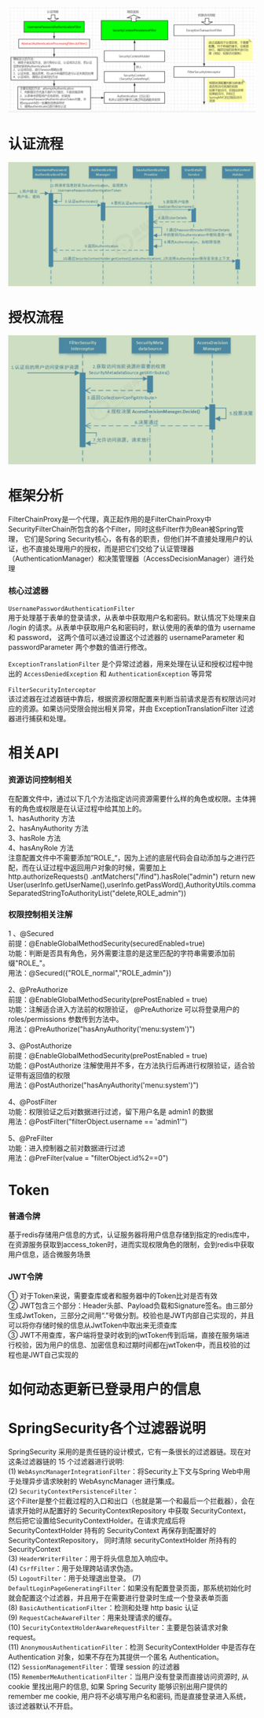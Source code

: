 ![img.png](images/SpringSecurity流程图.png)

# 认证流程
![img.png](images/认证流程图.png)

# 授权流程
![img.png](images/授权流程图.png)

# 框架分析
FilterChainProxy是一个代理，真正起作用的是FilterChainProxy中SecurityFilterChain所包含的各个Filter，同时这些Filter作为Bean被Spring管理，
它们是Spring Security核心，各有各的职责，但他们并不直接处理用户的认证，也不直接处理用户的授权，而是把它们交给了认证管理器（AuthenticationManager）和决策管理器（AccessDecisionManager）进行处理

### 核心过滤器
`UsernamePasswordAuthenticationFilter`  
用于处理基于表单的登录请求，从表单中获取用户名和密码。默认情况下处理来自 /login 的请求。从表单中获取用户名和密码时，默认使用的表单的值为 username 和 password，
这两个值可以通过设置这个过滤器的 usernameParameter 和 passwordParameter 两个参数的值进行修改。  

`ExceptionTranslationFilter`
是个异常过滤器，用来处理在认证和授权过程中抛出的 ```AccessDeniedException``` 和 ```AuthenticationException``` 等异常  

`FilterSecurityInterceptor`  
该过滤器在过滤器链中靠后，根据资源权限配置来判断当前请求是否有权限访问对应的资源。如果访问受限会抛出相关异常，并由 ExceptionTranslationFilter 过滤器进行捕获和处理。

# 相关API
### 资源访问控制相关
在配置文件中，通过以下几个方法指定访问资源需要什么样的角色或权限。主体拥有的角色或权限是在认证过程中给其加上的。  
1、hasAuthority 方法  
2、hasAnyAuthority 方法  
3、hasRole 方法  
4、hasAnyRole 方法  
注意配置文件中不需要添加”ROLE_“，因为上述的底层代码会自动添加与之进行匹配，而在认证过程中返回用户对象的时候，需要加上  
http.authorizeRequests()
    .antMatchers("/find").hasRole("admin")
return new User(userInfo.getUserName(),userInfo.getPassWord(),AuthorityUtils.commaSeparatedStringToAuthorityList("delete,ROLE_admin"))

### 权限控制相关注解  
1 、@Secured  
前提：@EnableGlobalMethodSecurity(securedEnabled=true)  
功能：判断是否具有角色，另外需要注意的是这里匹配的字符串需要添加前缀"ROLE_"。  
用法：@Secured({"ROLE_normal","ROLE_admin"})  

2、@PreAuthorize  
前提：@EnableGlobalMethodSecurity(prePostEnabled = true)  
功能：注解适合进入方法前的权限验证， @PreAuthorize 可以将登录用户的 roles/permissions 参数传到方法中。  
用法：@PreAuthorize("hasAnyAuthority('menu:system')")  

3、@PostAuthorize  
前提：@EnableGlobalMethodSecurity(prePostEnabled = true)  
功能：@PostAuthorize 注解使用并不多，在方法执行后再进行权限验证，适合验证带有返回值的权限  
用法：@PostAuthorize("hasAnyAuthority('menu:system')")  

4、@PostFilter  
功能：权限验证之后对数据进行过滤，留下用户名是 admin1 的数据  
用法：@PostFilter("filterObject.username == 'admin1'")  

5、@PreFilter  
功能：进入控制器之前对数据进行过滤  
用法：@PreFilter(value = "filterObject.id%2==0")  

# Token
### 普通令牌
基于redis存储用户信息的方式，认证服务器将用户信息存储到指定的redis库中，在资源服务获取到access_token时，进而实现权限角色的限制，会到redis中获取用户信息，适合微服务场景

### JWT令牌
① 对于Token来说，需要查库或者和服务器中的Token比对是否有效  
② JWT包含三个部分：Header头部、Payload负载和Signature签名。由三部分生成JwtToken，三部分之间用“.”号做分割。校验也是JWT内部自己实现的，并且可以将你存储时候的信息从JwtToken中取出来无须查库  
③ JWT不用查库，客户端将登录时收到的jwtToken传到后端，直接在服务端进行校验，因为用户的信息、加密信息和过期时间都在jwtToken中，而且校验的过程也是JWT自己实现的

# 如何动态更新已登录用户的信息

# SpringSecurity各个过滤器说明
SpringSecurity 采用的是责任链的设计模式，它有一条很长的过滤器链。现在对这条过滤器链的 15 个过滤器进行说明:  
(1) `WebAsyncManagerIntegrationFilter`：将Security上下文与Spring Web中用于处理异步请求映射的 WebAsyncManager 进行集成。  
(2) `SecurityContextPersistenceFilter`：  
这个Filter是整个拦截过程的入口和出口（也就是第一个和最后一个拦截器），会在请求开始时从配置好的 SecurityContextRepository 中获取 SecurityContext，
然后把它设置给SecurityContextHolder。在请求完成后将 SecurityContextHolder 持有的 SecurityContext 再保存到配置好的 SecurityContextRepository，
同时清除 securityContextHolder 所持有的 SecurityContext  
(3) `HeaderWriterFilter`：用于将头信息加入响应中。  
(4) `CsrfFilter`：用于处理跨站请求伪造。  
(5) `LogoutFilter`：用于处理退出登录。
(7) `DefaultLoginPageGeneratingFilter`：如果没有配置登录页面，那系统初始化时就会配置这个过滤器，并且用于在需要进行登录时生成一个登录表单页面  
(8) `BasicAuthenticationFilter`：检测和处理 http basic 认证  
(9) `RequestCacheAwareFilter`：用来处理请求的缓存。  
(10) `SecurityContextHolderAwareRequestFilter`：主要是包装请求对象 request。  
(11) `AnonymousAuthenticationFilter`：检测 SecurityContextHolder 中是否存在Authentication 对象，如果不存在为其提供一个匿名 Authentication。  
(12) `SessionManagementFilter`：管理 session 的过滤器    
(15) `RememberMeAuthenticationFilter`：当用户没有登录而直接访问资源时, 从 cookie 里找出用户的信息, 如果 Spring Security 能够识别出用户提供的 remember me cookie,
用户将不必填写用户名和密码, 而是直接登录进入系统，该过滤器默认不开启。